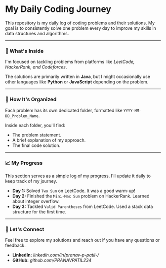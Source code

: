 # My Daily Coding Journey

This repository is my daily log of coding problems and their solutions. My goal is to consistently solve one problem every day to improve my skills in data structures and algorithms.

---

### 🚀 What's Inside

I'm focused on tackling problems from platforms like *LeetCode, HackerRank, and Codeforces*.

The solutions are primarily written in **Java**, but I might occasionally use other languages like **Python** or **JavaScript** depending on the problem.

---

### 📁 How It's Organized

Each problem has its own dedicated folder, formatted like `YYYY-MM-DD_Problem_Name`.

Inside each folder, you'll find:

* The problem statement.
* A brief explanation of my approach.
* The final code solution.

---

### 📈 My Progress

This section serves as a simple log of my progress. I'll update it daily to keep track of my journey.

* **Day 1:** Solved `Two Sum` on LeetCode. It was a good warm-up!
* **Day 2:** Finished the `Mini-Max Sum` problem on HackerRank. Learned about integer overflow.
* **Day 3:** Tackled `Valid Parentheses` from LeetCode. Used a stack data structure for the first time.

---

### 🤝 Let's Connect

Feel free to explore my solutions and reach out if you have any questions or feedback.

* **LinkedIn:** *linkedin.com/in/pranav-p-patil-/*
* **GitHub:** *github.com/PRANAVPATIL234*
